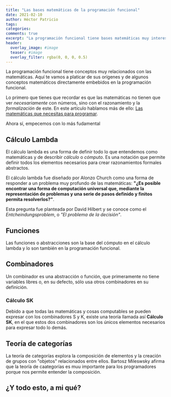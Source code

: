 ```yaml
---
title: "Las bases matemáticas de la programación funcional"
date: 2021-02-10
author: Héctor Patricio
tags:
categories:
comments: true
excerpt: "La programación funcional tiene bases matemáticas muy interesantes, hablemos un poco de ellas y cómo te pueden ayudar a entenderla mejor."
header:
  overlay_image: #image
  teaser: #image
  overlay_filter: rgba(0, 0, 0, 0.5)
---
```


La programación funcional tiene conceptos muy relacionados con las matemáticas. Aquí te vamos a platicar de sus orígenes y de algunos conceptos matemáticos directamente embebidos en la programación funcional.

Lo primero que tienes que recordar es que las matemáticas no tienen que ver  _necesariamente_ con números, sino con el razonamiento y la _formalización_ de este. En este artículo hablamos más de ello: [Las matemáticas que necesitas para programar](/2019/12/25/las-matematicas-que-debes-saber-para-programar.html).

Ahora sí, empecemos con lo más fudamental

## Cálculo Lambda

El cálculo lambda es una forma de definir todo lo que entendemos como matemáticas y de describir _cálculo_ o _cómputo_. Es una notación que permite definir todos los elementos necesarios para crear razonamientos formales abstractos.

El cálculo lambda fue diseñado por Alonzo Church como una forma de responder a un problema muy profundo de las matemáticas: **"¿Es posible encontrar una forma de computación universal que, mediante la representación de problemas y una serie de pasos definido y finitos permita resolverlos?"**.

Esta pregunta fue planteada por David Hilbert y se conoce como el *Entcheindungsproblem*, o _"El problema de la decisión"_.

## Funciones

Las funciones o abstracciones son la base del cómputo en el cálculo lambda y lo son también en la programación funcional.

## Combinadores

Un combinador es una abstracción o función, que primeramente no tiene variables libres o, en su defecto, sólo usa otros combinadores en su definición.

### Cálculo SK

Debido a que todas las matemáticas y cosas computables se pueden expresar con los combinadores S y K, existe una teoría llamada así **Cálculo SK**, en el que estos dos combinadores son los únicos elementos necesarios para expresar todo lo demás.

## Teoría de categorías

La teoría de categorías explora la composición de elementos y la creación de grupos con "objetos" relacionados entre ellos. Bartosz Mileswsky afirma que la teoría de caategorías es muu importante para los programadores porque nos permite entender la composición.


## ¿Y todo esto, a mi qué?